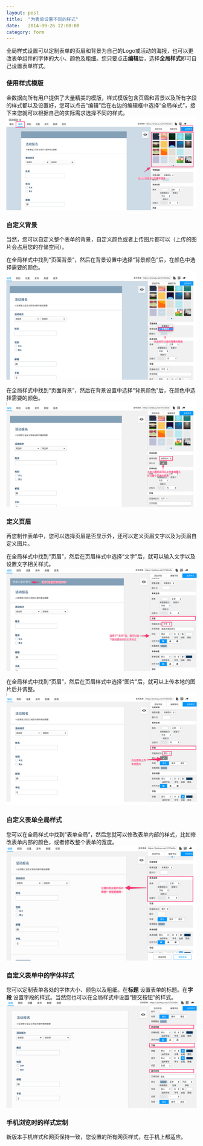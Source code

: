 ```yaml
---
layout: post
title:  "为表单设置不同的样式"
date:   2014-09-26 12:00:00
category: form
---
```


全局样式设置可以定制表单的页眉和背景为自己的Logo或活动的海报，也可以更改表单组件的字体的大小、颜色及粗细。您只要点击**编辑**后，选择**全局样式**即可自己设置表单样式。

### 使用样式模版

金数据向所有用户提供了大量精美的模版，样式模版包含页眉和背景以及所有字段的样式都以及设置好，您可以点击“编辑”后在右边的编辑框中选择“全局样式”，接下来您就可以根据自己的实际需求选择不同的样式。
	![](/images/style-1.png)

### 自定义背景

当然，您可以自定义整个表单的背景，自定义颜色或者上传图片都可以（上传的图片会占用您的存储空间）。

在全局样式中找到“页面背景”，然后在背景设置中选择“背景颜色”后，在颜色中选择需要的颜色。
	![](/images/style-2.png)

在全局样式中找到“页面背景”，然后在背景设置中选择“背景颜色”后，在颜色中选择需要的颜色。
	![](/images/style-3.png)

### 定义页眉

再您制作表单中，您可以选择页眉是否显示外，还可以定义页眉文字以及为页眉自定义图片。
	
在全局样式中找到“页眉”，然后在页眉样式中选择“文字”后，就可以输入文字以及设置文字相关样式。
	![](/images/style-4.png)

在全局样式中找到“页眉”，然后在页眉样式中选择“图片”后，就可以上传本地的图片后并调整。
	![](/images/style-5.png)

### 自定义表单全局样式

您可以在全局样式中找到“表单全局”，然后您就可以修改表单内部的样式，比如修改表单内部的颜色，或者修改整个表单的宽度。
	![](/images/style-6.png)

### 自定义表单中的字体样式

您可以定制表单各处的字体大小、颜色以及粗细。在**标题** 设置表单的标题。在**字段** 设置字段的样式。当然您也可以在全局样式中设置“提交按钮”的样式。
	![](/images/style-7.png)

### 手机浏览时的样式定制

新版本手机样式和网页保持一致，您设置的所有网页样式，在手机上都适应。

